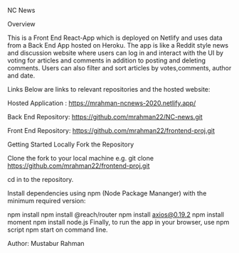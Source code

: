 NC News

Overview

This is a Front End React-App which is deployed on Netlify and uses data from a Back End App hosted on Heroku. The app is like a Reddit style news and discussion website where users can log in and interact with the UI by voting for articles and comments in addition to posting and deleting comments. Users can also filter and sort articles by votes,comments, author and date.

Links
Below are links to relevant repositories and the hosted website:

Hosted Application : https://mrahman-ncnews-2020.netlify.app/

Back End Repository: https://github.com/mrahman22/NC-news.git

Front End Repository: https://github.com/mrahman22/frontend-proj.git

Getting Started Locally
Fork the Repository

Clone the fork to your local machine e.g. git clone https://github.com/mrahman22/frontend-proj.git

cd in to the repository.

Install dependencies using npm (Node Package Mananger) with the minimum required version:

npm install
npm install @reach/router
npm install axios@0.19.2
npm install moment
npm install node.js
Finally, to run the app in your browser, use npm script npm start on command line.

Author: Mustabur Rahman

